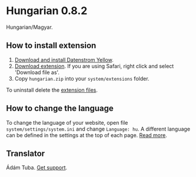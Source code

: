 Hungarian 0.8.2
===============
Hungarian/Magyar.

## How to install extension

1. [Download and install Datenstrom Yellow](https://github.com/datenstrom/yellow/).
2. [Download extension](https://github.com/datenstrom/yellow-extensions/raw/master/zip/hungarian.zip). If you are using Safari, right click and select 'Download file as'.
3. Copy `hungarian.zip` into your `system/extensions` folder.

To uninstall delete the [extension files](update.ini).

## How to change the language

To change the language of your website, open file `system/settings/system.ini` and change `Language: hu`. A different language can be defined in the settings at the top of each page. [Read more](https://developers.datenstrom.se/help/adjusting-system#system-settings).

## Translator

Ádám Tuba. [Get support](https://developers.datenstrom.se/help/support).
